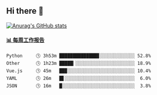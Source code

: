 ## Hi there 👋

[![Anurag's GitHub stats](https://github-readme-stats-orilights.vercel.app/api?username=orilights)](https://github.com/anuraghazra/github-readme-stats)

<!--
**OriLight152/OriLight152** is a ✨ _special_ ✨ repository because its `README.md` (this file) appears on your GitHub profile.

Here are some ideas to get you started:

- 🔭 I’m currently working on ...
- 🌱 I’m currently learning ...
- 👯 I’m looking to collaborate on ...
- 🤔 I’m looking for help with ...
- 💬 Ask me about ...
- 📫 How to reach me: ...
- 😄 Pronouns: ...
- ⚡ Fun fact: ...
-->

<!-- waka-box start -->
#### <a href="https://gist.github.com/92c8d5b388768c10efcba86e82b7c4fb" target="_blank">📊 每周工作报告</a>
```text
Python     🕓 3h53m ██████████████▊░░░░░░░░░░░░░ 52.8%
Other      🕓 1h23m █████▎░░░░░░░░░░░░░░░░░░░░░░ 18.9%
Vue.js     🕓 45m   ██▉░░░░░░░░░░░░░░░░░░░░░░░░░ 10.4%
YAML       🕓 26m   █▋░░░░░░░░░░░░░░░░░░░░░░░░░░  6.0%
JSON       🕓 16m   █░░░░░░░░░░░░░░░░░░░░░░░░░░░  3.8%
```
<!-- Powered by https://github.com/journey-ad/waka-box-go . -->
<!-- waka-box end -->
